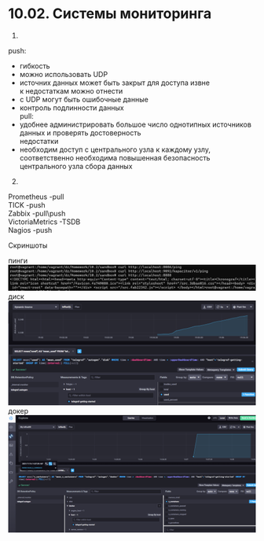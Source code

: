 # 10.02. Системы мониторинга

1.   
push:  
* гибкость  
* можно использовать UDP  
* источних данных может быть закрыт для доступа извне  
к недостаткам можно отнести  
* с UDP могут быть ошибочные данные  
* контроль подлинности данных  
pull:  
* удобнее администрировать большое число однотипных источников данных и проверять достоверность  
недостатки  
* необходим доступ с центрального узла к каждому узлу, соответственно необходима повышенная безопасность центрального узла сбора данных  

2.   
  
Prometheus     -pull  
TICK 		-push  
Zabbix		-pull\push  
VictoriaMetrics -TSDB  
Nagios 		-push  

Скриншоты  

пинги
![пинги](https://github.com/Dmitriy-rzn/Homework/blob/main/10.2/ping.PNG)   
диск
![диск](https://github.com/Dmitriy-rzn/Homework/blob/main/10.2/disk.PNG)
докер
![докер](https://github.com/Dmitriy-rzn/Homework/blob/main/10.2/docker.PNG)
